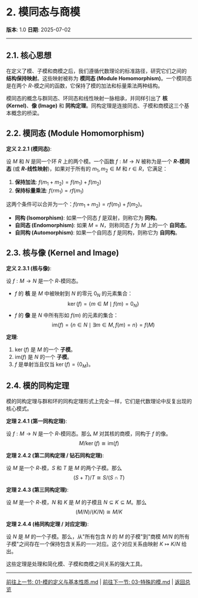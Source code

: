 # 2. 模同态与商模

**版本**: 1.0
**日期**: 2025-07-02

---

## 2.1. 核心思想

在定义了模、子模和商模之后，我们遵循代数理论的标准路径，研究它们之间的 **结构保持映射**。这些映射被称为 **模同态 (Module Homomorphism)**。一个模同态是在两个 $R$-模之间的函数，它保持了模的加法和标量乘法两种结构。

模同态的概念与群同态、环同态和线性映射一脉相承，并同样引出了 **核 (Kernel)**、**像 (Image)** 和 **同构定理**。同构定理是连接同态、子模和商模这三个基本概念的桥梁。

## 2.2. 模同态 (Module Homomorphism)

**定义 2.2.1 (模同态)**:

设 $M$ 和 $N$ 是同一个环 $R$ 上的两个模。一个函数 $f: M \to N$ 被称为是一个 **$R$-模同态** (或 **$R$-线性映射**)，如果对于所有的 $m_1, m_2 \in M$ 和 $r \in R$，它满足：

1. **保持加法**: $f(m_1 + m_2) = f(m_1) + f(m_2)$
2. **保持标量乘法**: $f(rm_1) = rf(m_1)$

这两个条件可以合并为一个：$f(rm_1 + m_2) = rf(m_1) + f(m_2)$。

* **同构 (Isomorphism)**: 如果一个同态 $f$ 是双射，则称它为 **同构**。
* **自同态 (Endomorphism)**: 如果 $M=N$，则称同态 $f$ 为 $M$ 上的一个 **自同态**。
* **自同构 (Automorphism)**: 如果一个自同态 $f$ 是同构，则称它为 **自同构**。

## 2.3. 核与像 (Kernel and Image)

**定义 2.3.1 (核与像)**:

设 $f: M \to N$ 是一个 $R$-模同态。

* $f$ 的 **核** 是 $M$ 中被映射到 $N$ 的零元 $0_N$ 的元素集合：
    $$
    \ker(f) = \{m \in M \mid f(m) = 0_N\}
    $$
* $f$ 的 **像** 是 $N$ 中所有形如 $f(m)$ 的元素的集合：
    $$
    \text{im}(f) = \{n \in N \mid \exists m \in M, f(m)=n\} = f(M)
    $$

**定理**:

1. $\ker(f)$ 是 $M$ 的一个 **子模**。
2. $\text{im}(f)$ 是 $N$ 的一个 **子模**。
3. $f$ 是单射当且仅当 $\ker(f) = \{0_M\}$。

## 2.4. 模的同构定理

模的同构定理与群和环的同构定理形式上完全一样，它们是代数理论中反复出现的核心模式。

**定理 2.4.1 (第一同构定理)**:

设 $f: M \to N$ 是一个 $R$-模同态。那么 $M$ 对其核的商模，同构于 $f$ 的像。
$$
M / \ker(f) \cong \text{im}(f)
$$

**定理 2.4.2 (第二同构定理 / 钻石同构定理)**:

设 $M$ 是一个 $R$-模，$S$ 和 $T$ 是 $M$ 的两个子模。那么
$$
(S+T)/T \cong S/(S \cap T)
$$

**定理 2.4.3 (第三同构定理)**:

设 $M$ 是一个 $R$-模，$N$ 和 $K$ 是 $M$ 的子模且 $N \subseteq K \subseteq M$。那么
$$
(M/N)/(K/N) \cong M/K
$$

**定理 2.4.4 (格同构定理 / 对应定理)**:

设 $N$ 是 $M$ 的一个子模。那么，从"所有包含 $N$ 的 $M$ 的子模"到"商模 $M/N$ 的所有子模"之间存在一个保持包含关系的一一对应。这个对应关系由映射 $K \mapsto K/N$ 给出。

这些定理是处理和简化模、子模和商模之间关系的强大工具。

---
[前往上一节: 01-模的定义与基本性质.md](./01-模的定义与基本性质.md) | [前往下一节: 03-特殊的模.md](./03-特殊的模.md) | [返回总览](./00-模论总览.md)
